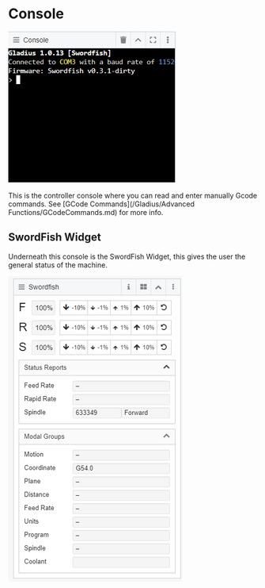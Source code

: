 # Console

![image](images/Console.png)

This is the controller console where you can read and enter manually Gcode commands. See [GCode Commands](/Gladius/Advanced Functions/GCodeCommands.md) for more info.

## SwordFish Widget

Underneath this console is the SwordFish Widget, this gives the user the general status of the machine.

![image](images/ControllerActive.png)